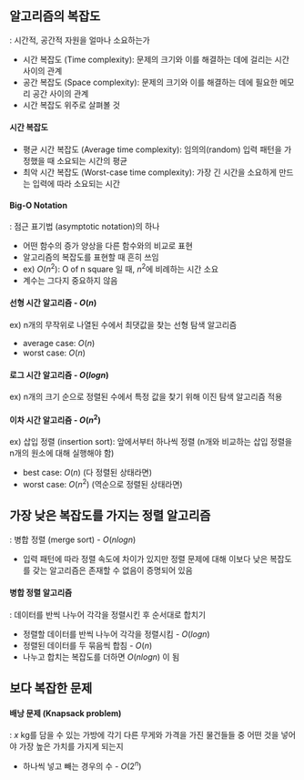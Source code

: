## 알고리즘의 복잡도
: 시간적, 공간적 자원을 얼마나 소요하는가
- 시간 복잡도 (Time complexity): 문제의 크기와 이를 해결하는 데에 걸리는 시간 사이의 관계
- 공간 복잡도 (Space complexity): 문제의 크기와 이를 해결하는 데에 필요한 메모리 공간 사이의 관계
- 시간 복잡도 위주로 살펴볼 것

#### 시간 복잡도
- 평균 시간 복잡도 (Average time complexity): 임의의(random) 입력 패턴을 가정했을 때 소요되는 시간의 평균
- 최악 시간 복잡도 (Worst-case time complexity): 가장 긴 시간을 소요하게 만드는 입력에 따라 소요되는 시간

#### Big-O Notation
: 점근 표기법 (asymptotic notation)의 하나
- 어떤 함수의 증가 양상을 다른 함수와의 비교로 표현
- 알고리즘의 복잡도를 표현할 때 흔히 쓰임
- ex) $O(n^2)$: O of n square 일 때, $n^2$에 비례하는 시간 소요
- 계수는 그다지 중요하지 않음

#### 선형 시간 알고리즘 - $O(n)$
ex) n개의 무작위로 나열된 수에서 최댓값을 찾는 선형 탐색 알고리즘
- average case: $O(n)$
- worst case: $O(n)$

#### 로그 시간 알고리즘 - $O(logn)$
ex) n개의 크기 순으로 정렬된 수에서 특정 값을 찾기 위해 이진 탐색 알고리즘 적용

#### 이차 시간 알고리즘 - $O(n^2)$
ex) 삽입 정렬 (insertion sort): 앞에서부터 하나씩 정렬 (n개와 비교하는 삽입 정렬을 n개의 원소에 대해 실행해야 함)
- best case: $O(n)$ (다 정렬된 상태라면)
- worst case: $O(n^2)$ (역순으로 정렬된 상태라면)

## 가장 낮은 복잡도를 가지는 정렬 알고리즘
: 병합 정렬 (merge sort) - $O(nlogn)$
- 입력 패턴에 따라 정렬 속도에 차이가 있지만 정렬 문제에 대해 이보다 낮은 복잡도를 갖는 알고리즘은 존재할 수 없음이 증명되어 있음

#### 병합 정렬 알고리즘
: 데이터를 반씩 나누어 각각을 정렬시킨 후 순서대로 합치기
- 정렬할 데이터를 반씩 나누어 각각을 정렬시킴 - $O(logn)$
- 정렬된 데이터를 두 묶음씩 합침 - $O(n)$
- 나누고 합치는 복잡도를 더하면 $O(nlogn)$ 이 됨

## 보다 복잡한 문제
#### 배낭 문제 (Knapsack problem)
: $x$ kg를 담을 수 있는 가방에 각기 다른 무게와 가격을 가진 물건들들 중 어떤 것을 넣어야 가장 높은 가치를 가지게 되는지
- 하나씩 넣고 빼는 경우의 수 - $O(2^n)$
